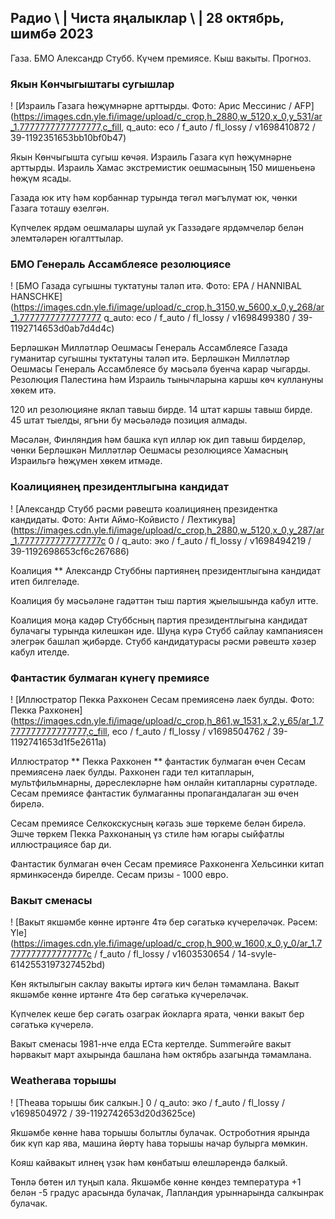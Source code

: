 ## Радио \ | Чиста яңалыклар \ | 28 октябрь, шимбә 2023

Газа. БМО Александр Стубб. Күчем премиясе. Кыш вакыты. Прогноз.

### Якын Көнчыгыштагы сугышлар

! [Израиль Газага һөҗүмнәрне арттырды. Фото: Арис Мессинис / AFP] (https://images.cdn.yle.fi/image/upload/c_crop,h_2880,w_5120,x_0,y_531/ar_1.7777777777777777,c_fill, q_auto: eco / f_auto / fl_lossy / v1698410872 / 39-1192351653bb10bf0b47)

Якын Көнчыгышта сугыш көчәя. Израиль Газага күп һөҗүмнәрне арттырды. Израиль Хамас экстремистик оешмасының 150 мишеньенә һөҗүм ясады.

Газада юк итү һәм корбаннар турында төгәл мәгълүмат юк, чөнки Газага тоташу өзелгән.

Күпчелек ярдәм оешмалары шулай ук Газзәдәге ярдәмчеләр белән элемтәләрен югалттылар.

### БМО Генераль Ассамблеясе резолюциясе

! [БМО Газада сугышны туктатуны таләп итә. Фото: EPA / HANNIBAL HANSCHKE] (https://images.cdn.yle.fi/image/upload/c_crop,h_3150,w_5600,x_0,y_268/ar_1.7777777777777777 q_auto: eco / f_auto / fl_lossy / v1698499380 / 39-1192714653d0ab7d4d4c)

Берләшкән Милләтләр Оешмасы Генераль Ассамблеясе Газада гуманитар сугышны туктатуны таләп итә. Берләшкән Милләтләр Оешмасы Генераль Ассамблеясе бу мәсьәлә буенча карар чыгарды. Резолюция Палестина һәм Израиль тынычларына каршы көч куллануны хөкем итә.

120 ил резолюцияне яклап тавыш бирде. 14 штат каршы тавыш бирде. 45 штат тыелды, ягъни бу мәсьәләдә позиция алмады.

Мәсәлән, Финляндия һәм башка күп илләр юк дип тавыш бирделәр, чөнки Берләшкән Милләтләр Оешмасы резолюциясе Хамасның Израильгә һөҗүмен хөкем итмәде.

### Коалициянең президентлыгына кандидат

! [Александр Стубб рәсми рәвештә коалициянең президентка кандидаты. Фото: Анти Аймо-Койвисто / Лехтикува] (https://images.cdn.yle.fi/image/upload/c_crop,h_2880,w_5120,x_0,y_287/ar_1.7777777777777777c 0 / q_auto: эко / f_auto / fl_lossy / v1698494219 / 39-1192698653cf6c267686)

Коалиция ** Александр Стуббны партиянең президентлыгына кандидат итеп билгеләде.

Коалиция бу мәсьәләне гадәттән тыш партия җыелышында кабул итте.

Коалиция моңа кадәр Стуббсның партия президентлыгына кандидат булачагы турында килешкән иде. Шуңа күрә Стубб сайлау кампаниясен элегрәк башлап җибәрде. Стубб кандидатурасы рәсми рәвештә хәзер кабул ителде.

### Фантастик булмаган күнегү премиясе

! [Иллюстратор Пекка Рахконен Сесам премиясенә лаек булды. Фото: Пекка Рахконен] (https://images.cdn.yle.fi/image/upload/c_crop,h_861,w_1531,x_2,y_65/ar_1.7777777777777777,c_fill, eco / f_auto / fl_lossy / v1698504762 / 39-1192741653d1f5e2611a)

Иллюстратор ** Пекка Рахконен ** фантастик булмаган өчен Сесам премиясенә лаек булды. Рахконен гади тел китапларын, мультфильмнарны, дәреслекләрне һәм онлайн китапларны сурәтләде. Сесам премиясе фантастик булмаганны пропагандалаган эш өчен бирелә.

Сесам премиясе Селкокскусның кәгазь эше төркеме белән бирелә. Эшче төркем Пекка Рахконаның үз стиле һәм югары сыйфатлы иллюстрациясе бар ди.

Фантастик булмаган өчен Сесам премиясе Рахконенга Хельсинки китап ярминкәсендә бирелде. Сесам призы - 1000 евро.

### Вакыт сменасы

! [Вакыт якшәмбе көнне иртәнге 4тә бер сәгатькә күчереләчәк. Рәсем: Yle] (https://images.cdn.yle.fi/image/upload/c_crop,h_900,w_1600,x_0,y_0/ar_1.7777777777777777c / f_auto / fl_lossy / v1603530654 / 14-svyle-6142553197327452bd)

Көн яктылыгын саклау вакыты иртәгә кич белән тәмамлана. Вакыт якшәмбе көнне иртәнге 4тә бер сәгатькә күчереләчәк.

Күпчелек кеше бер сәгать озаграк йокларга ярата, чөнки вакыт бер сәгатькә күчерелә.

Вакыт сменасы 1981-нче елда ЕСта кертелде. Summerәйге вакыт һәрвакыт март ахырында башлана һәм октябрь азагында тәмамлана.

### Weatherава торышы

! [Theава торышы бик салкын.] 0 / q_auto: эко / f_auto / fl_lossy / v1698504972 / 39-1192742653d20d3625ce)

Якшәмбе көнне һава торышы болытлы булачак. Остроботния ярында бик күп кар ява, машина йөртү һава торышы начар булырга мөмкин.

Кояш кайвакыт илнең үзәк һәм көнбатыш өлешләрендә балкый.

Төнлә бөтен ил туңып кала. Якшәмбе көнне көндез температура +1 белән -5 градус арасында булачак, Лапландия урыннарында салкынрак булачак.